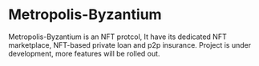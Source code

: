 # Metropolis-Byzantium

Metropolis-Byzantium is an NFT protcol, It have its dedicated NFT marketplace, NFT-based private loan and p2p insurance.
Project is under development, more features will be rolled out.
